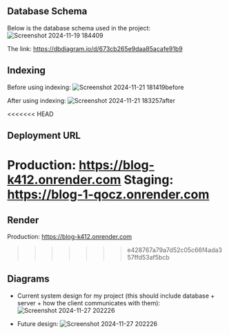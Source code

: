 ## Database Schema

Below is the database schema used in the project:
![Screenshot 2024-11-19 184409](https://github.com/user-attachments/assets/7ae3f70b-7e0e-4d81-9aab-c1b43abdc868)

The link: https://dbdiagram.io/d/673cb265e9daa85acafe91b9

## Indexing
Before using indexing:
![Screenshot 2024-11-21 181419before](https://github.com/user-attachments/assets/6c06df80-f4da-40ce-9463-67f0b93c9310)

After using indexing:
![Screenshot 2024-11-21 183257after](https://github.com/user-attachments/assets/677d5c41-1756-45ee-a43a-ffe2a8dcc90f)

<<<<<<< HEAD
## Deployment URL
Production: https://blog-k412.onrender.com
Staging: https://blog-1-qocz.onrender.com
=======
## Render
Production: https://blog-k412.onrender.com

>>>>>>> e428767a79a7d52c05c66f4ada357ffd53af5bcb

## Diagrams
- Current system design for my project (this should include database + server + how the client communicates with them):
![Screenshot 2024-11-27 202226](https://github.com/user-attachments/assets/b5be8706-1984-415b-b950-98a10e7f694d)

- Future design:
![Screenshot 2024-11-27 202226](https://github.com/user-attachments/assets/d450ff0c-53ad-4635-8ae7-536259256157)
